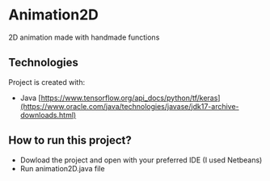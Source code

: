 # Animation2D
 2D animation made with handmade functions 

## Technologies
Project is created with:
* Java [https://www.tensorflow.org/api_docs/python/tf/keras](https://www.oracle.com/java/technologies/javase/jdk17-archive-downloads.html)

## How to run this project?
* Dowload the project and open with your preferred IDE (I used Netbeans) 
* Run animation2D.java file 

